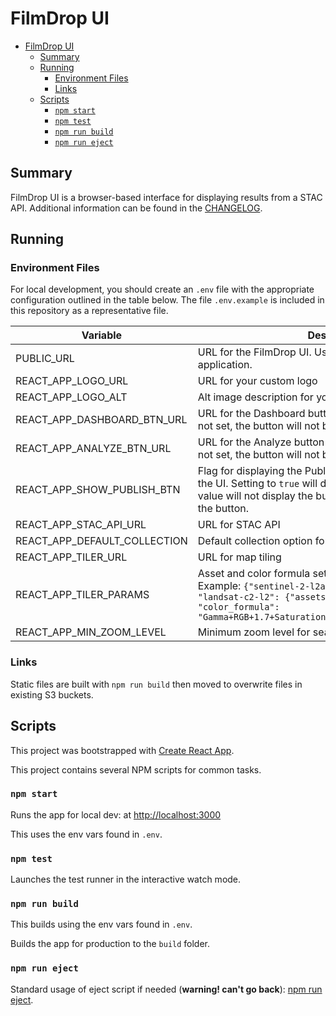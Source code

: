 # FilmDrop UI

- [FilmDrop UI](#filmdrop-ui)
  - [Summary](#summary)
  - [Running](#running)
    - [Environment Files](#environment-files)
    - [Links](#links)
  - [Scripts](#scripts)
    - [`npm start`](#npm-start)
    - [`npm test`](#npm-test)
    - [`npm run build`](#npm-run-build)
    - [`npm run eject`](#npm-run-eject)

## Summary

FilmDrop UI is a browser-based interface for displaying results from a STAC API. Additional information can be found in the [CHANGELOG](CHANGELOG.md).

## Running

### Environment Files

For local development, you should create an `.env` file with the appropriate configuration outlined in the table below.
The file `.env.example` is included in this repository as a representative file.

| Variable                     | Description                                                                                                                                                                                                                          | Required |
| ---------------------------- | ------------------------------------------------------------------------------------------------------------------------------------------------------------------------------------------------------------------------------------ | -------- |
| PUBLIC_URL                   | URL for the FilmDrop UI. Useful when using a CDN to host application.                                                                                                                                                                | Optional |
| REACT_APP_LOGO_URL           | URL for your custom logo                                                                                                                                                                                                             | Optional |
| REACT_APP_LOGO_ALT           | Alt image description for your custom logo                                                                                                                                                                                           | Optional |
| REACT_APP_DASHBOARD_BTN_URL  | URL for the Dashboard button at the top right of the UI. If not set, the button will not be visible.                                                                                                                                 | Optional |
| REACT_APP_ANALYZE_BTN_URL    | URL for the Analyze button at the bottom left of the UI. If not set, the button will not be visible.                                                                                                                                 | Optional |
| REACT_APP_SHOW_PUBLISH_BTN   | Flag for displaying the Publish button at the bottom left of the UI. Setting to `true` will display the button, any other value will not display the button. Default is to not display the button.                                   | Optional |
| REACT_APP_STAC_API_URL       | URL for STAC API                                                                                                                                                                                                                     | Required |
| REACT_APP_DEFAULT_COLLECTION | Default collection option for collection dropdown                                                                                                                                                                                    | Optional |
| REACT_APP_TILER_URL          | URL for map tiling                                                                                                                                                                                                                   | Required |
| REACT_APP_TILER_PARAMS       | Asset and color formula settings by collection name. Example: `{"sentinel-2-l2a": {"assets":["visual"]}, "landsat-c2-l2": {"assets":["red","green","blue"], "color_formula": "Gamma+RGB+1.7+Saturation+1.7+Sigmoidal+RGB+15+0.35"}}` | Optional |
| REACT_APP_MIN_ZOOM_LEVEL     | Minimum zoom level for search results                                                                                                                                                                                                | Required |

### Links

Static files are built with `npm run build` then moved to overwrite files in existing S3 buckets.

## Scripts

This project was bootstrapped with [Create React App](https://github.com/facebook/create-react-app).

This project contains several NPM scripts for common tasks.

### `npm start`

Runs the app for local dev: at [http://localhost:3000](http://localhost:3000)

This uses the env vars found in `.env`.

### `npm test`

Launches the test runner in the interactive watch mode.

### `npm run build`

This builds using the env vars found in `.env`.

Builds the app for production to the `build` folder.

### `npm run eject`

Standard usage of eject script if needed (**warning! can't go back**): [npm run eject](https://create-react-app.dev/docs/available-scripts/#npm-run-eject).
